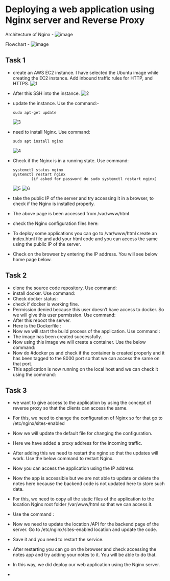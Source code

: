 # Deploying a web application using Nginx server and Reverse Proxy

 Architecture of Nginx - 
  ![image](https://github.com/574n13y/Aws/assets/35293085/52aed881-f89d-455b-bef1-d7f969eadb77)
 

 Flowchart -
  ![image](https://github.com/574n13y/Aws/assets/35293085/b6e561e7-946f-40de-ae37-d661c722b41c)


## Task 1
  - create an AWS EC2 instance. I have selected the Ubuntu image while creating the EC2 instance. Add inbound traffic rules for HTTP, and HTTPS.
    ![1](https://github.com/574n13y/Aws/assets/35293085/e430d0ec-5e05-48ad-b0c8-dc1b51405819)

  - After this SSH into the instance.
    ![2](https://github.com/574n13y/Aws/assets/35293085/918ae27e-2961-4afa-a9ec-605916eadbf3)
    
  - update the instance. Use the command:-

     ```
     sudo apt-get update
     ```
     ![3](https://github.com/574n13y/Aws/assets/35293085/ce78cdd3-c9a2-42ce-b886-c3d8e289bfe5)

  - need to install Nginx. Use command:
    ```
    sudo apt install nginx
    ```
    ![4](https://github.com/574n13y/Aws/assets/35293085/12f5f992-cc6c-4c83-9e63-474c1b3a79af)

  - Check if the Nginx is in a running state. Use command:
    ```
    systemctl status nginx
    systemctl restart nginx 
            (if asked for password do sudo systemctl restart nginx)
    ```
    ![5](https://github.com/574n13y/Aws/assets/35293085/c4433d06-a3a2-4ec8-843c-505b87365a2c)
    ![6](https://github.com/574n13y/Aws/assets/35293085/d8a91a8a-a577-42fd-b670-8744846abb03)

 - take the public IP of the server and try accessing it in a browser, to check if the Nginx is installed properly.
 - The above page is been accessed from /var/www/html
 - check the Nginx configuration files here:
 - To deploy some applications you can go to /var/www/html create an index.html file and add your html code and you can access the same using the public IP of the server.
 - Check on the browser by entering the IP address. You will see below home page below.
   
## Task 2
  - clone the source code repository. Use command:
  - install docker. Use command:
  - Check docker status:
  - check if docker is working fine.
  - Permission denied because this user doesn’t have access to docker. So we will give this user permission. Use command:
  - After this reboot the server.
  - Here is the Dockerfile :
  - Now we will start the build process of the application. Use command :
  - The image has been created successfully.
  - Now using this image we will create a container. Use the below command:
  - Now do #docker ps and check if the container is created properly and it has been tagged to the 8000 port so that we can access the same on that port.
  - This application is now running on the local host and we can check it using the command:

## Task 3
  - we want to give access to the application by using the concept of reverse proxy so that the clients can access the same.
  - For this, we need to change the configuration of Nginx so for that go to /etc/nginx/sites-enabled
  - Now we will update the default file for changing the configuration.
  - Here we have added a proxy address for the incoming traffic.
  - After adding this we need to restart the nginx so that the updates will work. Use the below command to restart Nginx.
  - Now you can access the application using the IP address.
  - Now the app is accessible but we are not able to update or delete the notes here because the backend code is not updated here to store such data.
  - For this, we need to copy all the static files of the application to the location Nginx root folder /var/www/html so that we can access it.
  - Use the command :
  - Now we need to update the location /API for the backend page of the server. Go to /etc/nginx/sites-enabled location and update the code.
  - Save it and you need to restart the service.
  - After restarting you can go on the browser and check accessing the notes app and try adding your notes to it. You will be able to do that.
  - In this way, we did deploy our web application using the Nginx server.

    


  - 










   

